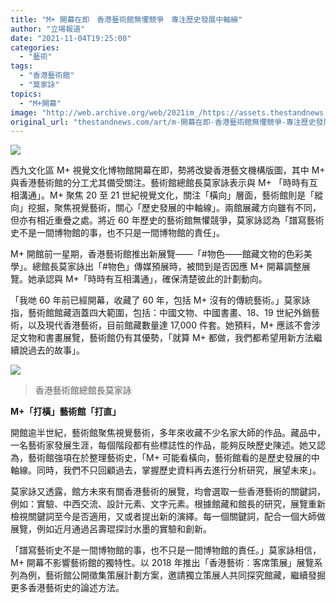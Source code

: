 ```yaml
---
title: "M+ 開幕在即　香港藝術館無懼競爭　專注歷史發展中軸線"
author: "立場報道"
date: "2021-11-04T19:25:00"
categories:
  - "藝術"
tags:
  - "香港藝術館"
  - "莫家詠"
topics:
  - "M+開幕"
image: "http://web.archive.org/web/2021im_/https://assets.thestandnews.com/media/photos/m.png"
original_url: "thestandnews.com/art/m-開幕在即-香港藝術館無懼競爭-專注歷史發展中軸線"
---
```

![](http://web.archive.org/web/2021im_/https://assets.thestandnews.com/media/photos/m.png)

西九文化區 M+ 視覺文化博物館開幕在即，勢將改變香港藝文機構版圖，其中 M+ 與香港藝術館的分工尤其備受關注。藝術館總館長莫家詠表示與 M+ 「時時有互相溝通」。M+ 聚焦 20 至 21 世紀視覺文化，關注「橫向」層面，藝術館則是「縱向」挖掘，聚焦視覺藝術，關心「歷史發展的中軸線」。兩館展藏方向雖有不同，但亦有相近重疊之處。將近 60 年歷史的藝術館無懼競爭，莫家詠認為「譜寫藝術史不是一間博物館的事，也不只是一間博物館的責任」。

M+ 開館前一星期，香港藝術館推出新展覽——「#物色——館藏文物的色彩美學」。總館長莫家詠出「#物色」傳媒預展時，被問到是否因應 M+ 開幕調整展覽。她承認與 M+「時時有互相溝通」，確保清楚彼此的計劃動向。

「我哋 60 年前已經開幕，收藏了 60 年，包括 M+ 沒有的傳統藝術。」莫家詠指，藝術館館藏涵蓋四大範圍，包括：中國文物、中國書畫、18、19 世紀外銷藝術，以及現代香港藝術，目前館藏數量達 17,000 件套。她預料，M+ 應該不會涉足文物和書畫展覽，藝術館仍有其優勢，「就算 M+ 都做，我們都希望用新方法繼續說過去的故事」。

![](http://web.archive.org/web/2021im_/https://assets.thestandnews.com/media/photos/maria_m1Dgucf.jpeg)
> 香港藝術館總館長莫家詠

**M+「打橫」藝術館「打直」**

開館逾半世紀，藝術館聚焦視覺藝術，多年來收藏不少名家大師的作品。藏品中，一名藝術家發展生涯，每個階段都有些標誌性的作品，能夠反映歷史陳述。她又認為，藝術館強項在於整理藝術史，「M+ 可能看橫向，藝術館看的是歷史發展的中軸線。同時，我們不只回顧過去，掌握歷史資料再去進行分析研究，展望未來」。

莫家詠又透露，館方未來有關香港藝術的展覽，均會選取一些香港藝術的關鍵詞，例如：實驗、中西交流、設計元素、文字元素。根據館藏和館長的研究，展覽重新檢視關鍵詞至今是否適用，又或者提出新的演繹。每一個關鍵詞，配合一個大師做展覽，例如近月通過呂壽琨探討水墨的實驗和創新。

「譜寫藝術史不是一間博物館的事，也不只是一間博物館的責任。」莫家詠相信，M+ 開幕不影響藝術館的獨特性。以 2018 年推出「香港藝術︰客席策展」展覽系列為例，藝術館公開徵集策展計劃方案，邀請獨立策展人共同探究館藏，繼續發掘更多香港藝術史的論述方法。